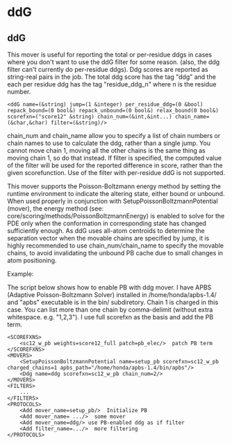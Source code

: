 # ddG
## ddG

This mover is useful for reporting the total or per-residue ddgs in cases where you don't want to use the ddG filter for some reason. (also, the ddg filter can't currently do per-residue ddgs). Ddg scores are reported as string-real pairs in the job. The total ddg score has the tag "ddg" and the each per residue ddg has the tag "residue\_ddg\_n" where n is the residue number.

```
<ddG name=(&string) jump=(1 &integer) per_residue_ddg=(0 &bool) repack_bound=(0 bool&) repack_unbound=(0 bool&) relax_bound(0 bool&) scorefxn=("score12" &string) chain_num=(&int,&int...) chain_name=(&char,&char) filter=(&string)/>
```

chain\_num and chain\_name allow you to specify a list of chain numbers or chain names to use to calculate the ddg, rather than a single jump. You cannot move chain 1, moving all the other chains is the same thing as moving chain 1, so do that instead. If filter is specified, the computed value of the filter will be used for the reported difference in score, rather than the given scorefunction. Use of the filter with per-residue ddG is not supported.

This mover supports the Poisson-Boltzmann energy method by setting the runtime environment to indicate the altering state, either bound or unbound. When used properly in conjunction with SetupPoissonBoltzmannPotential (mover), the energy method (see: core/scoring/methods/PoissonBoltzmannEnergy) is enabled to solve for the PDE only when the conformation in corresponding state has changed sufficiently enough. As ddG uses all-atom centroids to determine the separation vector when the movable chains are specified by jump, it is highly recommended to use chain\_num/chain\_name to specify the movable chains, to avoid invalidating the unbound PB cache due to small changes in atom positioning.

Example:

The script below shows how to enable PB with ddg mover. I have APBS (Adaptive Poisson-Boltzmann Solver) installed in /home/honda/apbs-1.4/ and "apbs" executable is in the bin/ subdiretory. Chain 1 is charged in this case. You can list more than one chain by comma-delimit (without extra whitespace. e.g. "1,2,3"). I use full scorefxn as the basis and add the PB term.

    <SCOREFXNS>
        <sc12_w_pb weights=score12_full patch=pb_elec/>  patch PB term
    </SCOREFXNS>
    <MOVERS>
        <SetupPoissonBoltzmannPotential name=setup_pb scorefxn=sc12_w_pb charged_chains=1 apbs_path="/home/honda/apbs-1.4/bin/apbs"/>
        <Ddg name=ddg scorefxn=sc12_w_pb chain_num=2/>
    </MOVERS>
    <FILTERS>
        ...
    </FILTERS>
    <PROTOCOLS>
        <Add mover_name=setup_pb/>  Initialize PB
        <Add mover_name= .../>  some mover
        <Add mover_name=ddg/> use PB-enabled ddg as if filter
        <Add filter_name=.../>  more filtering
    </PROTOCOLS>


